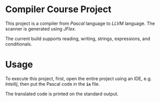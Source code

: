 # Compiler Course Project
This project is a compiler from *Pascal* language to *LLVM* language. The scanner is generated using *JFlex*.

The current build supports reading, writing, strings, expressions, and conditionals.

# Usage
To execute this project, first, open the entire project using an IDE, e.g. *Intellij*, then put the Pascal code in the **`in`** file.

The translated code is printed on the standard output.
